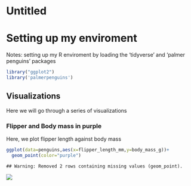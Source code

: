 Untitled
================

# Setting up my enviroment

Notes: setting up my R enviroment by loading the ‘tidyverse’ and ‘palmer
penguins’ packages

``` r
library("ggplot2")
library('palmerpenguins')
```

## Visualizations

Here we will go through a series of visualizations

### Flipper and Body mass in purple

Here, we plot flipper length against body mass

``` r
ggplot(data=penguins,aes(x=flipper_length_mm,y=body_mass_g))+
  geom_point(color="purple")
```

    ## Warning: Removed 2 rows containing missing values (geom_point).

![](TestKnit_files/figure-gfm/visualize%20flipper%20andd%20body%20mass%20in%20purple-1.png)<!-- -->
